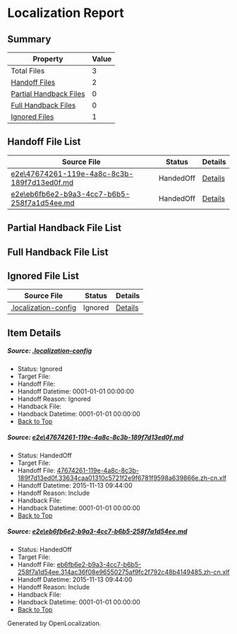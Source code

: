 # <a name='report-top'></a> Localization Report

## Summary
 Property | Value 
 -------- | ----- 
 Total Files | 3
[ Handoff Files ](#handoff-list)| 2
[ Partial Handback Files ](#partial-handback-list)| 0
[ Full Handback Files ](#full-handback-list)| 0
[ Ignored Files ](#ignored-list)| 1

## <a name='handoff-list'></a> Handoff File List
 Source File | Status | Details 
 ----------- | ------ | ------- 
 [e2e\47674261-119e-4a8c-8c3b-189f7d13ed0f.md](https://github.com/OpenLocalizationTest/oltest/blob/3a1ebfaf40a76ab2f0d6a073e7e1bfa8604ba367/e2e/47674261-119e-4a8c-8c3b-189f7d13ed0f.md) | HandedOff | [Details](#2d3a54028f750973e5e42c7f5866c41e95543acb1)
 [e2e\eb6fb6e2-b9a3-4cc7-b6b5-258f7a1d54ee.md](https://github.com/OpenLocalizationTest/oltest/blob/3a1ebfaf40a76ab2f0d6a073e7e1bfa8604ba367/e2e/eb6fb6e2-b9a3-4cc7-b6b5-258f7a1d54ee.md) | HandedOff | [Details](#a001476a208ddcfb6b509aba80b2975bdc77954d2)

## <a name='partial-handback-list'></a> Partial Handback File List

## <a name='handback-list'></a> Full Handback File List

## <a name='ignored-list'></a> Ignored File List
 Source File | Status | Details 
 ----------- | ------ | ------- 
 [.localization-config](https://github.com/OpenLocalizationTest/oltest/blob/3a1ebfaf40a76ab2f0d6a073e7e1bfa8604ba367/.localization-config) | Ignored | [Details](#048a0e657b81f2e30d1cbef1ba533f0de3ca11c40)

## Item Details
##### <a name='048a0e657b81f2e30d1cbef1ba533f0de3ca11c40'></a> Source: [.localization-config](https://github.com/OpenLocalizationTest/oltest/blob/3a1ebfaf40a76ab2f0d6a073e7e1bfa8604ba367/.localization-config)
* Status: Ignored
* Target File: 
* Handoff File: 
* Handoff Datetime: 0001-01-01 00:00:00
* Handoff Reason: Ignored
* Handback File: 
* Handback Datetime: 0001-01-01 00:00:00
* [Back to Top](#report-top)

##### <a name='2d3a54028f750973e5e42c7f5866c41e95543acb1'></a> Source: [e2e\47674261-119e-4a8c-8c3b-189f7d13ed0f.md](https://github.com/OpenLocalizationTest/oltest/blob/3a1ebfaf40a76ab2f0d6a073e7e1bfa8604ba367/e2e/47674261-119e-4a8c-8c3b-189f7d13ed0f.md)
* Status: HandedOff
* Target File: 
* Handoff File: [47674261-119e-4a8c-8c3b-189f7d13ed0f.33634caa01310c5721f2e9f6781f9598a639866e.zh-cn.xlf](https://github.com/OpenLocalizationTestOrg/olhandoff/blob/98c536c6aa5e42b945c04606d798b4aa770c262a/ol-handoff/OpenLocalizationTestOrg/oltest.zh-cn/yanz/47674261-119e-4a8c-8c3b-189f7d13ed0f.33634caa01310c5721f2e9f6781f9598a639866e.zh-cn.xlf)
* Handoff Datetime: 2015-11-13 09:44:00
* Handoff Reason: Include
* Handback File: 
* Handback Datetime: 0001-01-01 00:00:00
* [Back to Top](#report-top)

##### <a name='a001476a208ddcfb6b509aba80b2975bdc77954d2'></a> Source: [e2e\eb6fb6e2-b9a3-4cc7-b6b5-258f7a1d54ee.md](https://github.com/OpenLocalizationTest/oltest/blob/3a1ebfaf40a76ab2f0d6a073e7e1bfa8604ba367/e2e/eb6fb6e2-b9a3-4cc7-b6b5-258f7a1d54ee.md)
* Status: HandedOff
* Target File: 
* Handoff File: [eb6fb6e2-b9a3-4cc7-b6b5-258f7a1d54ee.314ac36f08e96550275af9fc2f792c48b4149485.zh-cn.xlf](https://github.com/OpenLocalizationTestOrg/olhandoff/blob/98c536c6aa5e42b945c04606d798b4aa770c262a/ol-handoff/OpenLocalizationTestOrg/oltest.zh-cn/yanz/eb6fb6e2-b9a3-4cc7-b6b5-258f7a1d54ee.314ac36f08e96550275af9fc2f792c48b4149485.zh-cn.xlf)
* Handoff Datetime: 2015-11-13 09:44:00
* Handoff Reason: Include
* Handback File: 
* Handback Datetime: 0001-01-01 00:00:00
* [Back to Top](#report-top)


Generated by OpenLocalization.
